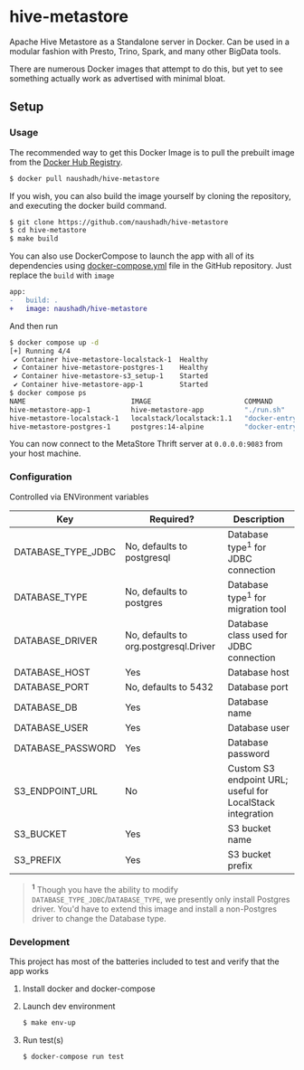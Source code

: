# hive-metastore

Apache Hive Metastore as a Standalone server in Docker. Can be used in a modular fashion with Presto, Trino, Spark, and many other BigData tools.

There are numerous Docker images that attempt to do this, but yet to see something actually work as advertised with minimal bloat.

## Setup

### Usage

The recommended way to get this Docker Image is to pull the prebuilt image from the [Docker Hub Registry](https://hub.docker.com/r/naushadh/hive-metastore).

```bash
$ docker pull naushadh/hive-metastore
```

If you wish, you can also build the image yourself by cloning the repository, and executing the docker build command.

```bash
$ git clone https://github.com/naushadh/hive-metastore
$ cd hive-metastore
$ make build
```

You can also use DockerCompose to launch the app with all of its dependencies using [docker-compose.yml](https://raw.githubusercontent.com/naushadh/hive-metastore/main/docker-compose.yml) file in the GitHub repository. Just replace the `build` with `image`

```diff
app:
-   build: .
+   image: naushadh/hive-metastore
```

And then run

```bash
$ docker compose up -d
[+] Running 4/4
 ✔ Container hive-metastore-localstack-1  Healthy                                                                   10.8s 
 ✔ Container hive-metastore-postgres-1    Healthy                                                                   30.8s 
 ✔ Container hive-metastore-s3_setup-1    Started                                                                   11.0s 
 ✔ Container hive-metastore-app-1         Started                                                                   31.0s 
$ docker compose ps
NAME                          IMAGE                       COMMAND                  SERVICE             CREATED              STATUS                    PORTS
hive-metastore-app-1          hive-metastore-app          "./run.sh"               app                 About a minute ago   Up 8 seconds              0.0.0.0:9083->9083/tcp
hive-metastore-localstack-1   localstack/localstack:1.1   "docker-entrypoint.sh"   localstack          About a minute ago   Up 39 seconds (healthy)   4510-4559/tcp, 5678/tcp, 0.0.0.0:4566->4566/tcp
hive-metastore-postgres-1     postgres:14-alpine          "docker-entrypoint.s…"   postgres            About a minute ago   Up 39 seconds (healthy)   0.0.0.0:5432->5432/tcp
```

You can now connect to the MetaStore Thrift server at `0.0.0.0:9083` from your host machine.

### Configuration

Controlled via ENVironment variables

Key                | Required?                             | Description
-------------------|---------------------------------------|-------------
DATABASE_TYPE_JDBC | No, defaults to postgresql            | Database type<sup>1</sup> for JDBC connection
DATABASE_TYPE      | No, defaults to postgres              | Database type<sup>1</sup> for migration tool
DATABASE_DRIVER    | No, defaults to org.postgresql.Driver | Database class used for JDBC connection
DATABASE_HOST      | Yes                                   | Database host
DATABASE_PORT      | No, defaults to 5432                  | Database port
DATABASE_DB        | Yes                                   | Database name
DATABASE_USER      | Yes                                   | Database user
DATABASE_PASSWORD  | Yes                                   | Database password
S3_ENDPOINT_URL    | No                                    | Custom S3 endpoint URL; useful for LocalStack integration
S3_BUCKET          | Yes                                   | S3 bucket name
S3_PREFIX          | Yes                                   | S3 bucket prefix

> **<sup>1</sup>** Though you have the ability to modify `DATABASE_TYPE_JDBC`/`DATABASE_TYPE`, we presently only install Postgres driver.
> You'd have to extend this image and install a non-Postgres driver to change the Database type.

### Development

This project has most of the batteries included to test and verify that the app works

1. Install docker and docker-compose

2. Launch dev environment
    ```bash
    $ make env-up
    ```

3. Run test(s)
    ```bash
    $ docker-compose run test
    ```

